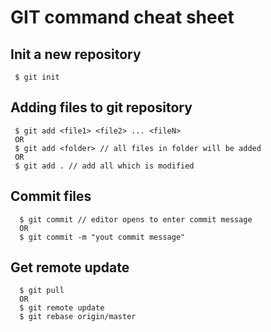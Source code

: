 # GIT command cheat sheet 

## Init a new repository

     $ git init 

## Adding files to git repository 

     $ git add <file1> <file2> ... <fileN>
     OR
     $ git add <folder> // all files in folder will be added 
     OR
     $ git add . // add all which is modified
     

##  Commit files
      $ git commit // editor opens to enter commit message
      OR
      $ git commit -m "yout commit message"
      
##  Get remote update 
      $ git pull
      OR
      $ git remote update
      $ git rebase origin/master
          
  

